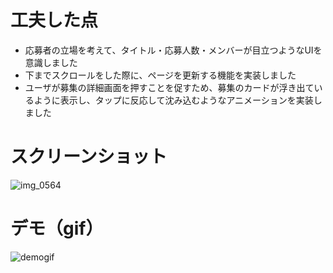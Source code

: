 # 工夫した点
* 応募者の立場を考えて、タイトル・応募人数・メンバーが目立つようなUIを意識しました
* 下までスクロールをした際に、ページを更新する機能を実装しました
* ユーザが募集の詳細画面を押すことを促すため、募集のカードが浮き出ているように表示し、タップに反応して沈み込むようなアニメーションを実装しました

# スクリーンショット
![img_0564](https://user-images.githubusercontent.com/20876842/40616503-510d31da-62c6-11e8-9529-969d1327bbab.PNG)

# デモ（gif）
![demogif](https://user-images.githubusercontent.com/20876842/40618751-71c78810-62cd-11e8-8fb3-1e8ed0369003.gif)


